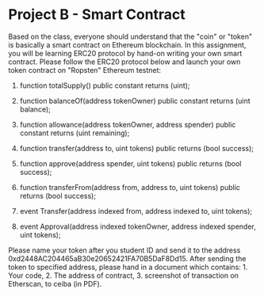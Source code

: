 # Project B - Smart Contract
 Based on the class, everyone should understand that the "coin" or "token" is basically a smart contract on Ethereum blockchain. In this assignment, you will be learning ERC20 protocol by hand-on writing your own smart contract.
Please follow the ERC20 protocol below and launch your own token contract on "Ropsten" Ethereum testnet:

1. function totalSupply() public constant returns (uint);
2. function balanceOf(address tokenOwner) public constant returns (uint balance);
3. function allowance(address tokenOwner, address spender) public constant returns (uint remaining);
4. function transfer(address to, uint tokens) public returns (bool success);
5. function approve(address spender, uint tokens) public returns (bool success);
6. function transferFrom(address from, address to, uint tokens) public returns (bool success);

7. event Transfer(address indexed from, address indexed to, uint tokens);
8. event Approval(address indexed tokenOwner, address indexed spender, uint tokens);


Please name your token after you student ID and send it to the address 0xd2448AC204465aB30e20652421FA70B5DaF8Dd15. After sending the token to specified address, please hand in a document which contains: 1. Your code, 2. The address of contract, 3. screenshot of transaction on Etherscan, to ceiba (in PDF).
